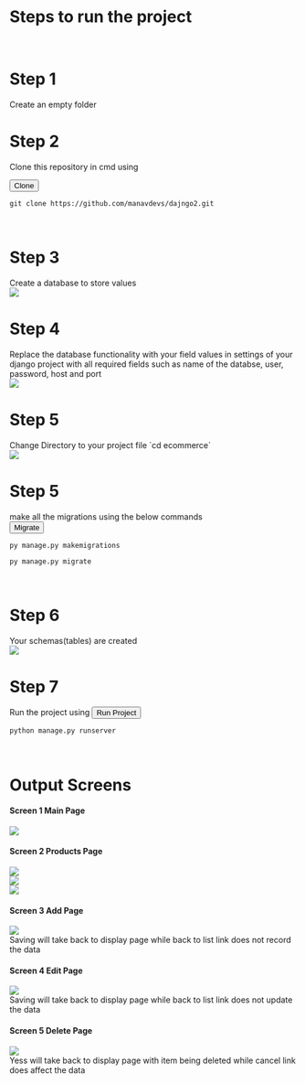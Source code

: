 <h1>Steps to run the project</h1><br>
<h1>Step 1</h1>Create an empty folder<br>
<h1>Step 2</h1><p>Clone this repository in cmd using<br>
<div>
  <button onclick="navigator.clipboard.writeText('git clone https://github.com/manavdevs/dajngo2.git')">Clone</button>
  <pre><code>git clone https://github.com/manavdevs/dajngo2.git</code></pre>
</div><br>
<h1>Step 3</h1>Create a database to store values <br>
<img src="https://github.com/user-attachments/assets/e511c01d-1baf-43e4-ac86-1bb76fcae130"></img>
<br>
<h1>Step 4</h1>Replace the database functionality with your field values in settings of your django project with all required fields such as name of the databse, user, password, host and port<br>
<img src="https://github.com/user-attachments/assets/708b80a4-4342-4a02-aadd-01629b8865c4"></img>
<br>
<h1>Step 5</h1>Change Directory to your project file `cd ecommerce`<br>
<img src="https://github.com/user-attachments/assets/0f5911ed-40d0-4a07-a774-57f6bbcd8405"></img><br>
<h1>Step 5</h1>make all the migrations using the below commands <br>
<div>
  <button onclick="navigator.clipboard.writeText(```'py manage.py makemigrations
                                                 py manage.py migrate'```)">Migrate</button>
  <pre><code>py manage.py makemigrations</code></pre><pre><code>py manage.py migrate</code></pre>
</div><br>
<h1>Step 6</h1>Your schemas(tables) are created <br>
<img src="https://github.com/user-attachments/assets/a17c7061-1d4a-4a78-b855-3cc69c53a35d"></img>
<br>
<h1>Step 7</h1>Run the project using
<button onclick="navigator.clipboard.writeText('python manage.py runserver')">Run Project</button>
  <pre><code>python manage.py runserver</code></pre><br>
<h1>Output Screens</h1>
<h4>Screen 1 Main Page</h4>
<img src="https://github.com/user-attachments/assets/541388c4-e61f-4eda-b584-e4d4c66b2fdd"></img>
<br>
<h4>Screen 2 Products Page</h4>
<img src="https://github.com/user-attachments/assets/cce8eca2-5346-4721-9548-4c1495b5885b"></img>
<br>
<img src="https://github.com/user-attachments/assets/e74e653f-6771-4530-8cd8-b2e6710600ba"></img><br>
<img src="https://github.com/user-attachments/assets/22492046-43bb-4754-8cf3-60b62c2e8947"></img><br>
<h4>Screen 3 Add Page</h4>


<img src="https://github.com/user-attachments/assets/640816f9-8995-4197-9999-08e8f1b5ac38"><br>
Saving will take back to display page while back to list link does not record the data<br>
<h4>Screen 4 Edit Page</h4>
<img src="https://github.com/user-attachments/assets/48a880ed-c4f2-479f-a2d7-1650a3f0ad9a"><br>
Saving will take back to display page while back to list link does not update the data<br>
<h4>Screen 5 Delete Page</h4>
<img src="https://github.com/user-attachments/assets/59ed315e-bbd6-4bc9-8dc8-aac86b9398ba"><br>
Yess will take back to display page with item being deleted while cancel link does affect the data<br>
